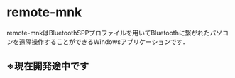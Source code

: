 # remote-mnk
remote-mnkはBluetoothSPPプロファイルを用いてBluetoothに繋がれたパソコンを遠隔操作することができるWindowsアプリケーションです．
## ※現在開発途中です
